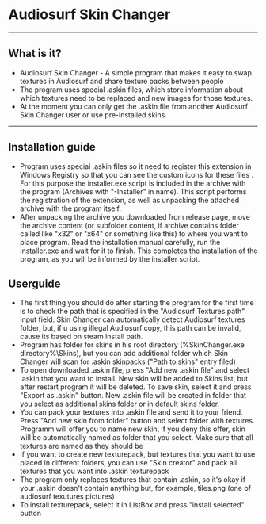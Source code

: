 # Audiosurf Skin Changer
---
## What is it?
- Audiosurf Skin Changer - A simple program that makes it easy to swap textures in Audiosurf and share texture packs between people
- The program uses special .askin files, which store information about which textures need to be replaced and new images for those textures.
- At the moment you can only get the .askin file from another Audiosurf Skin Changer user or use pre-installed skins.

---
## Installation guide
- Program uses special .askin files so it need to register this extension in Windows Registry so that you can see the custom icons for these files . For this purpose the installer.exe script is included in the archive with the program (Archives with "-Installer" in name). This script performs the registration of the extension, as well as unpacking the attached archive with the program itself.
- After unpacking the archive you downloaded from release page, move the archive content (or subfolder content, if archive contains folder called like "x32" or "x64" or something like this) to where you want to place program. Read the installation manual carefully, run the installer.exe and wait for it to finish. This completes the installation of the program, as you will be informed by the installer script. 


## Userguide
- The first thing you should do after starting the program for the first time is to check the path that is specified in the "Audiosurf Textures path" input field. Skin Changer can automatically detect Audiosurf textures folder, but, if u using illegal Audiosurf copy, this path can be invalid, cause its based on steam install path.
- Program has folder for skins in his root directory (%SkinChanger.exe directory%\Skins), but you can add additional folder which Skin Changer will scan for .askin skinpacks ("Path to skins" entry filed)
- To open downloaded .askin file, press "Add new .askin file" and select .askin that you want to install. New skin will be added to Skins list, but after restart program it will be deleted. To save skin, select it and press "Export as .askin" button. New .askin file will be created in folder that you select as additional skins folder or in default skins folder.
- You can pack your textures into .askin file and send it to your friend. Press "Add new skin from folder" button and select folder with textures. Programm will offer you to name new skin, if you deny this offer, skin will be automatically named as folder that you select. Make sure that all textures are named as they should be
- If you want to create new texturepack, but textures that you want to use placed in different folders, you can use "Skin creator" and pack all textures that you want into .askin texturepack
- The program only replaces textures that contain .askin, so it's okay if your .askin doesn't contain anything but, for example, tiles.png (one of audiosurf texutures pictures)
- To install texturepack, select it in ListBox and press "install selected" button
